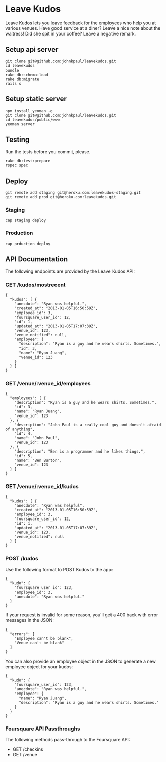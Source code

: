 # Leave Kudos

Leave Kudos lets you leave feedback for the employees who help you at various venues. Have good service at a diner? Leave a nice note about the waitress! Did she spit in your coffee? Leave a negative remark.

## Setup api server

    git clone git@github.com:johnkpaul/leavekudos.git
    cd leavekudos
    bundle
    rake db:schema:load
    rake db:migrate
    rails s

## Setup static server

    npm install yeoman -g
    git clone git@github.com:johnkpaul/leavekudos.git
    cd leavekudos/public/www
    yeoman server

## Testing

Run the tests before you commit, please.

    rake db:test:prepare
    rspec spec


## Deploy

    git remote add staging git@heroku.com:leavekudos-staging.git
    git remote add prod git@heroku.com:leavekudos.git


### Staging

    cap staging deploy

### Production

    cap prduction deploy

## API Documentation

The following endpoints are provided by the Leave Kudos API:

### GET /kudos/mostrecent

    {
      "kudos": [ {
        "anecdote": "Ryan was helpful.",
        "created_at": "2013-01-05T16:50:59Z",
        "employee_id": 3,
        "foursquare_user_id": 12,
        "id": 1,
        "updated_at": "2013-01-05T17:07:39Z",
        "venue_id": 123,
        "venue_notified": null,
        "employee": {
          "description": "Ryan is a guy and he wears shirts. Sometimes.",
          "id": 3,
          "name": "Ryan Juang",
          "venue_id": 123
        }
      } ]
    }

### GET /venue/:venue_id/employees

    {
      "employees": [ {
        "description": "Ryan is a guy and he wears shirts. Sometimes.",
        "id": 3,
        "name": "Ryan Juang",
        "venue_id": 123
      }, {
        "description": "John Paul is a really cool guy and doesn't afraid of anything",
        "id": 4,
        "name": "John Paul",
        "venue_id": 123
      }, {
        "description": "Ben is a programmer and he likes things.",
        "id": 5,
        "name": "Ben Burton",
        "venue_id": 123
      } ]
    }


### GET /venue/:venue_id/kudos

    {
      "kudos": [ {
        "anecdote": "Ryan was helpful",
        "created_at": "2013-01-05T16:50:59Z",
        "employee_id": 3,
        "foursquare_user_id": 12,
        "id": 1,
        "updated_at": "2013-01-05T17:07:39Z",
        "venue_id": 123,
        "venue_notified": null
      } ]
    }


### POST /kudos

Use the following format to POST Kudos to the app:

    {
      "kudo": {
        "foursquare_user_id": 123,
        "employee_id": 3,
        "anecdote": "Ryan was helpful."
      }
    }


If your request is invalid for some reason, you'll get a 400 back with error messages in the JSON:

    {
      "errors": [
        "Employee can't be blank",
        "Venue can't be blank"
      ]
    }

You can also provide an employee object in the JSON to generate a new employee object for your kudos:

    {
      "kudo": {
        "foursquare_user_id": 123,
        "anecdote": "Ryan was helpful.",
        "employee": {
          "name": "Ryan Juang",
          "description": "Ryan is a guy and he wears shirts. Sometimes."
        }
      }
    }

### Foursquare API Passthroughs

The following methods pass-through to the Foursquare API:

  * GET /checkins
  * GET /venue
